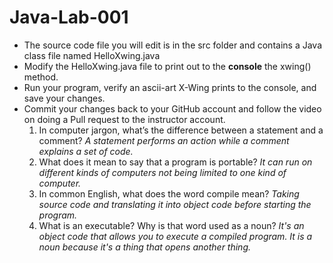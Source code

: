 # Java-Lab-001

* The source code file you will edit is in the src folder and contains a Java class file named HelloXwing.java
* Modify the HelloXwing.java file to print out to the **console** the xwing() method.
* Run your program, verify an ascii-art X-Wing prints to the console, and save your changes.
* Commit your changes back to your GitHub account and follow the video on doing a Pull request to the instructor account.
  1. In computer jargon, what’s the difference between a statement and a comment?
*A statement performs an action while a comment explains a set of code.*
  2. What does it mean to say that a program is portable?
*It can run on different kinds of computers not being limited to one kind of computer.*
  3. In common English, what does the word compile mean?
*Taking source code and translating it into object code before starting the program.*
  4. What is an executable? Why is that word used as a noun?
*It's an object code that allows you to execute a compiled program. It is a noun because it's a thing that opens another thing.*
